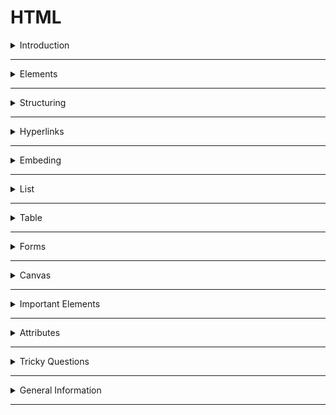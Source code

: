 # HTML

<details>
<summary>Introduction</summary>

### Introduction
**HTML** stands for **Hypertext Markup Language**

##### About HTML
* **HTML** stands for **Hypertext Markup Language**  
* **HTML** is used to create static web pages.
* Text Editor is the software for **HTML** coding.
* **HTML** file save with extension `.html`

##### HTML coding

**HTML** coding is a `Tag` based coding.

###### **HTML** Tags are two types  
  1. **Container Tag** : It has start Tag & End Tag.
  2. **Empty Tag** : It does not have an end tag.

* `Container Tag`
   ```HTML
    <h1>Heading</h1>
    <p>Paragraph</p>
   ``` 

* `Empty Tag`
 ```HTML
   <img src="image.png"/>
   <br/>
   <hr/>
   ``` 

* Attributes are used to give extra information to the html element.

* **HTML** elements tell the browser that how to display the content.

##### **HTML** document Structure  

```HTML
<!DOCTYPE html>
<html>
  <head>
    Metadata elements
  </head>
  <body>
    content of webpage
  </body>
</html>
```

An **HTML** document consists of three parts :

* **DOCTYPE**  
  The **DOCTYPE** declaration tells the type/version of the HTML document to the browser.

* **Head Part**  
  Head tag is for **Browser reading** purpose.  
  Here, we can mention `HTML` page configuration information.  
  Here, we can store style sheets, scripts, title...etc.

* **Body Part**  
  Body tag is for **Client reading** purpose.  
  Here, we can Display content of the webpage. .
  It contains text content, headings, paragraphs, links, tables, forms, images, audios, videos, ...etc.

##### Element Syntax 
Element consist of a **start tag** and **end tag**.  
we can put **content** between **start tag** and **end tag**.

```HTML
<tag>Content</tag>
```

##### Attribute syntax
Attributes are used to give extra information to the html element.
we must mention attributes only in __start__ tag.
```HTML 
<tag attributeName="attributeValue">Content</tag>
```

##### Uses of **HTML**
* **Structuring web pages**  
   we can define headings, paragraphs, and other content of a web page.
* **Creating Hyperlinks**  
   Hyperlink is used to navigate to other web resources or a specific element within the HTML document. 
* **Embedding**  
   we can embed images, audios and videos in the HTML document.

##### Advantages & Disadvantages of **HTML** 
* we can create only Static Web pages with HTML alone.
* By Combining HTML with CSS, we can create Responsive web pages.
* By Combining HTML with JavaScript, we can create dynamic web pages.

##### HTML version
HTML5 is the latest version of HTML.

HTML5 is more easier than HTML4 or Older versions.  

In HTML5 version, they added new features,
* audio and video elements
   -  `<picture>, <Audio>, <video>`
* semantic elements
   - `<header>, <nav>, <aside>, <main>, <footer>`  

**`HTML5` Declaration** :  
```HTML
<!DOCTYPE html>
```

</details>

---

<details>
<summary>Elements</summary>

### Elements

##### **HTML** Tags are two types  

  1. **Container Tag** : It has start Tag & End Tag.
  2. **Empty Tag** : It does not have an End tag.

In general, HTML elements can be divided into two categories.
1. Block-Level Elements
2. Inline Elements

##### **Block-Level Elements**
* HTML Block-Level element always start in a new line. 
* HTML Block-Level element occupies the entire horizontal space of its parent element.

`Example:`
```HTML 
<h1>Heading</h1>
<p>I am Paragraph.</p>
```

###### Block-Level Tags

* heading  
   * `h1, h2, h3, h4, h5, h6`
* paragraph
   * `p`
* containers
   * `header, nav, aside, main, section, article, div, footer`


##### **In-Line Elements**
* The HTML Inline elements do not start in a new line.
* Inline element occupies content width only.
 
```HTML
<p>I am <a href="http://www.google.com">Google</a> link</p>

<p>I am <span class="my-style">Ande Praveen</span></p>
```

###### In-Line Tags
* Buttons
    - `button`
* Links 
    - `a` 
* Text Styles
    * `span`
* Text Format 
   - bold :  `b`, `strong`
   - italic :`i`, `em`
   - Marking : `mark`
   - underline : `u`, `ins`
   - delete : `strike`, `del`, `s`
   - sub script : `sub`
   - super script : `sup`
   - size : `big`, `small`
   - create block : `blockquote`

##### Nested **HTML**  
The HTML element can be placed inside __another__ HTML element is called Nested Element. 

```HTML
<div>
  <h1>Heading</h1>
  <p>I am pragraph.</p>
</div>
```
</details>

---

<details>
<summary>Structuring</summary>

### Structuring

##### Heading Elements
HTML defines six levels of headings.  
`h1, h2, h3, h4, h5, h6`

* The HTML `h1` element defines the most important heading of an HTML document.
* The HTML `h6` element defines the least important heading of an HTML document.
 
```HTML 
<h1>heading 1</h1>
<h2>heading 2</h2>
<h3>heading 3</h3>
<h4>heading 4</h4>
<h5>heading 5</h5>
<h6>heading 6</h6>
```

##### Paragraph Element
The HTML Paragraph Element defines the paragraph of an HTML document.
```HTML
<p>I am Paragraph</p>
```

##### Line Break
The HTML `br` Element helps to break the text and continue it in the next line.  
The HTML `br` element is a void element.

```HTML
<p>
  Twinkle, twinkle, little star, <br />
  How I wonder what you are! <br />
  Up above the world so high, <br />
  Like a diamond in the sky.
</p>
```

##### Horizontal line
The HTML `hr` element inserts a horizontal line and helps to separate the content.

```HTML 
<h1>Heading</h1>
<hr/>

<p>I am Paragraph</p>
```

##### Semantic Tags
__Semantic__ elements have the meaning.  
Semantic Tags are useful for client reading purpose, browser reading purpose and also Developer reading purpose.
The HTML semantic elements describe the __meaning__ of content in between the start tag and end tag.

The Container Elements are used to wrap a group of elements and apply CSS styles to many elements at once.

These container tags are used to divide smaller parts for understanding and applying css easily.

**uses of Semantic HTML tags:**  

* **Accessibility**   
  This is because screen readers and browsers can understand the code better.

* **Search Engine Optimization**  
  It improves the website Search Engine Optimization Rankings which increases the number of people that visit our webpage.

* **Easy to Understand**  
   It makes our code more readable and easier to understand. 

1. **header**
2. **nav**  -> navbar
3. **aside**  -> side bar
4. **main**  -> main content
5. **section**  
6. **article** 
7. **footer** 

![Semantic vs Non-Semantic](./source/Semantic-vs-non-semantic.png)

```HTML 
  <header>
    <h2>heading</h2>
  </header>

  <nav>
    <h2>navbar</h2>
  </nav>
  
  <aside>
    <h2>aside</h2>
  </aside>
  
  <main>
    <h2>main content</h2>
  </main>
  
   <section>
    <article>
      <h2>the story</h2>
    </article>
  </section>
  
  <footer>
  <h2>footer</h2>
  </footer>
```

##### Non-Semantic Tags
Non-semantic elements don't have the meaning.  
They can contain anything.  
Examples: `div` and `span`.

* **div** container tag => divided & use css

 ```HTML 
  <div>
     <h1>I am Heading 1</h1>
  </div>
```
  
* **span** 
  `span` is a In-Line Element.  
  This span element used to apply some css styles for a particular character , word , group of words.  
  content comes side by side. 

 ```HTML 
  <p>I am <span class="my-style">Ande Praveen</span></p>
```

##### details
It has two states:

* open: We can see the additional information.
* close: We can't see the additional information. We can see only the summary.
 
```HTML
<details>
  <summary>Details</summary>
   show Hidden Content by click on Details Summary.
</details>
```

</details>

---

<details>
<summary>Hyperlinks</summary>

### Hyperlinks
__Hyperlink__ is used to navigate to other web resources or a specific element within the HTML document.
We can create hyperlinks to __text__ as well as __images__, __buttons__, ...etc.  
 

we can create Hyperlink with HTML __anchor__ element.
```HTML
<a href="link"> Link Text </a>
<a href="link"> <button>Click Here</button> </a>
<a href="link"> <img src="image.png" /> </a>
<a href="#myHeading">Heading</a>
```

</details>

---

<details>
<summary>Embeding</summary>

### Embeding

#####  HTML media elements
HTML media elements are used to present the __audios__ and __videos__.

##### Display Image
We can display images on the web page using the HTML img element.

`src` attribute tells the path to the image.

`alt` attribute gives an alternate text for the image.

```HTML 
<img src="IMAGE_URL" alt="image" />
```

##### picture  

The HTML `picture` element is a container to provide multiple alternative sources for the HTML `img` element. It is useful in different display/device scenarios.

It can contain zero or more source elements and one HTML img element.

```HTML 
<picture>
  <source
    media="(min-width:650px)"
    srcset="image-1"
  />
  
  <source
    media="(min-width:465px)"
    srcset="image-2"
  />
  
  <img
    src="image-3"
    alt="historical places"
  />
  
</picture>
```

* The HTML `srcset` attribute specifies the alternative source/path of the img element.
* The HTML `media` attribute specifies the media query. CSS properties will be applied based on the device type and media features like min-width, ...etc.

##### video
We can insert a video to the HTML document using video element. 

The HTML `controls` attribute is used to set controls in HTML `video` element. It is a boolean attribute. When __controls__ attribute is present, it specifies that video controls should be displayed.

Video controls include:
* Play
* Pause
* Volume
* Fullscreen toggle

```HTML
<video controls>
  <source src="movie.mp4" type="video/mp4" />
  <source src="movie.webm" type="video/webm" />
  <source src="movie.ogv" type="video/ogg" />
  Your browser does not support the video tag.
</video>
```

The HTML `source` element defines the media resource for the HTML video element.
* The HTML `src` attribute specifies the URL/path of the media resource (e.g. video).  
* The HTML `type` attribute specifies the type/format of the media resource(e.g. video/mp4)


##### audio 
The HTML audio element represents a sound or audio stream. It is used to play an audio file on an HTML document.

```HTML
<audio controls>
  <source src="horse.ogg" type="audio/ogg" />
  <source src="horse.mp3" type="audio/mpeg" />
  Your browser does not support the audio element.
</audio>
```

The HTML source element specifies multiple alternative media resources for HTML img elements or for media elements (audio, video, etc.). 

It is commonly used to give the same media content in multiple file formats for providing compatibility across different browsers.

The HTML `src` attribute of the source element specifies the URL/path of the media resource.

##### iframe
Some of the uses of HTML `iframe` element are:
* We can embed HTML documents within the current HTML document. 
* We can embed videos within the current HTML document, ...etc.

```HTML
<iframe src="https://www.youtube.com/embed/y881t8ilMyc"></iframe>
```

The HTML `src` attribute specifies the URL/path of the video.

</details>

--- 

<details>
<summary>List</summary>

### List

There are mainly two types of lists in HTML  
1. Ordered List
2. Unordered List

###### Ordered List
  It is created using the `ol` element.  
  It is a collection of related items.  
  Ordered list follows the Sequence Order. 

```HTML 
<ol>
    <li>html</li>
    <li>css</li>
    <li>bootstrap</li>
    <li>javascript</li>
    <li>react</li>
</ol>
```

##### Unordered List
 It is created using the `ul` element.  
 It is a collection of related items.   
 Unordered list does not follows the any Sequence Order. 

```HTML 
<ul>
    <li>html</li>
    <li>css</li>
    <li>bootstrap</li>
    <li>javascript</li>
    <li>react</li>
</ul>
```

</details>

---

<details>

<summary>Table</summary>

### Table

```
thead => tr , th
tbody => tr , td
tfoot => tr , td
```

`table = table rows + table data`

```HTML 
 <table>
        <thead>
            <tr>
                <th>Header 1</th>
                <th>Header 2</th>
            </tr>
        </thead>
        <tbody>
            <tr>
                <td>Row 1, Column 1</td>
                <td>Row 1, Column 2</td>
            </tr>
            <tr>
                <td>Row 2, Column 1</td>
                <td>Row 2, Column 2</td>
            </tr>
        </tbody>
        <tfoot>
            <tr>
                <td>Footer 1</td>
                <td>Footer 2</td>
            </tr>
        </tfoot>
    </table>
```

</details>

---

<details>
<summary>Forms</summary>

### Form
The HTML `form` element can be used to create HTML Forms.  
The Form is used to collect the user inputs.  

It contains different types of form elements: 
* input
* label
* select
* textarea
* button
* fieldset
* legend
* option

##### __Form__ Example code

```HTML 
<form submit="submitForm()">
  <label>Enter your name: </label>
  <input type="text" name="name" />
  <label>Enter Mobile number </label>
  <input type="number" name="mobile_no" />
  <input type="submit" value="Submit" />
  <button type="submit">submit</button>
</form>
```

##### input
`input` element creates interactive controls to accept the data from the user.

Different types of inputs:  
* text
* password
* radio
* checkbox


__Textbox & Password__

```HTML 
    <input type="text" placeholder="text box"/>
    <input type="password" placeholder="password box"/>
```

__Radio Buttons__
* It is used when only one option to be selected out of several available options.  
* It is created by using an HTML input element with the `type` attribute value is set to `radio`.
```HTML 
<input type="radio" id="genderMale" value="Male" name="gender"> Male
<input type="radio" id="genderFemale" value="Female" name="gender"> Female
```

__Checkbox__
* It is used when one or more than one option to be selected out of several available options.  
* It is also created by using the HTML input element with the type attribute value is set to `checkbox`.
```HTML 
    <input id="myCheckbox" type="checkbox" placeholder="text box"/>
    <label for="myCheckbox">Checkbox</label>
```

__Textarea__
```HTML 
<textarea rows="8" cols="55"></textarea>
```

__Dropdown__  
we can choose any one option.  
The HTML `select` element is used to create a drop-down list of options.  

The HTML `option` element should be inside the HTML `select` element for defining options in the drop-down list. 

```HTML
<select>
  <option value="option-1">option1</option>
  <option value="option-2">option2</option>
  <option value="option-3">option3</option>
  <option value="option-4">option4</option>
</select>
```

```HTML
<select>
  <option value="option-1">option1</option>
  <option value="option-2">option2</option>
  <option value="option-3" selected>option3</option>  <!--set Default Selection-->
  <option value="option-4">option4</option>
</select>
```

```HTML
<select multiple> <!--Show Multiple Options-->
  <option value="option-1">option1</option>
  <option value="option-2">option2</option>
  <option value="option-3">option3</option>
  <option value="option-4">option4</option>
</select>
```

</details>

---

<details>
<summary>Canvas</summary>

### Canvas

The HTML `<canvas>` element is used to draw graphics on a web page.  
The `<canvas>` element is only a container for graphics. You must use JavaScript to actually draw the graphics.

```HTML 
<!DOCTYPE html>
<html lang="en">
<head>
    <meta charset="UTF-8">
    <meta name="viewport" content="width=device-width, initial-scale=1.0">
    <title>Document</title>
    <link rel="stylesheet" href="./styles.css"/>
</head>
<body>
    <h1 class="heading">Canvas</h1>
    <canvas id="myCanvas"></canvas>
    <script src="./App.js"></script>
</body>
</html>
```

```CSS 
.heading{
    text-align: center;
}

#myCanvas{
    width:500px;
    height:500px;
    border:2px black solid;
}
```

```javascript
let canvas = document.getElementById('myCanvas');
console.log(canvas);

let ctx = canvas.getContext('2d');
ctx.fillStyle = '#FF0000';
ctx.fillRect(0, 0, 150, 75);

```

</details>

---

<details>
<summary>Important Elements</summary>

### Important Elements

##### html 
The HTML element defines the root of an HTML document.  
It is a container for all the other HTML elements.

```HTML
<!DOCTYPE html>
<html>
  <head></head>
  <body>
    <h1>Heading</h1>
    <p>I am Paragraph</p>
  </body>
</html>
```

##### **script** element
* We use the HTML __script__ element to write the __JavaScript__ code in the HTML file.

```HTML
<script>
   console.log("Hello World");
</script>
```

* We can embed external javascript file with `src` attribute in `script` Tag.

```HTML
<script src="external-javascript.js"></script>
```

##### style
The HTML __style__ element to write the __css__ code in the HTML file. 
The HTML __style__ element contains style information for an HTML document. 

```HTML 
<!DOCTYPE html>
<html>
  <head>
    <style>
      h1 {
        color: red;
      }
      p {
        color: blue;
      }
    </style>
  </head>
  <body>
    <h1>Heading</h1>
    <p>I am Paragraph</p>
  </body>
</html>
```

##### HTML link element 
We use the HTML `link` element to link the CSS file to an HTML.

```HTML 
<link rel="stylesheet" href="styles.css">
```

</details>

---

<details>
<summary>Attributes</summary>

### Attributes
The HTML attributes provide additional information to the HTML element.

we always mention attributes in start tag only.  

**syntax** :  `attributeName="attributeValue"`  

* id
* class
* style 
* href
* src
* alt
* target
* type
* checked 

##### id 
The HTML `id` attribute specifies a unique id for an HTML element. The value of the id attribute must be unique within the HTML document.

* It can be used for styling an HTML element using CSS.  
* It is also used by JavaScript to access and manipulate the HTML elements with the specific `id`.

```HTML 
<h1 id="heading1">Heading 1</h1>
<h1 id="heading2">Heading 2</h1>
```

##### class
The HTML `class` attribute specifies a class name for an HTML element.  
It is used to apply styles to multiple elements with the same class name.  
One or more HTML elements can have the same class name.

```HTML 
<h1 class="heading">Heading 1</h1>
<h1 class="heading">Heading 2</h1>
```

##### target
we can use `target` attribute in HTML Anchor Element.  
The HTML Anchor Element can be used to create the links on a web page.

The HTML `target` Attribute specifies where to open the linked web resource.

* **_self** :	(Default value) It opens the document in the same window or Same Tab.
* **_blank** :	It opens the document in a new window or tab.  
* **_parent** :	It opens the document in a parent frame.  

```HTML 
<a href="http://www.google.com" target="_blank">Google</a>
```

##### href
The HTML **href** attribute is the most important attribute of the HTML anchor element.  
The value of the HTML `href` attribute is URL/path of the page where the link goes to.

```HTML 
<a href="http://www.google.com" target="_blank">Google</a>
```

#### Boolean Attributes
* required
* selected
* controls

##### __required__
The HTML `required` attribute is a boolean attribute.  
If present, it specifies that an input field must be filled out before submitting the form.

```HTML
<form>
  <label for="username">Username</label>
  <input type="text" id="username" name="username" required />
  <input type="submit" />
</form>
```

##### __src__ vs __href__ 

* __src__ meaning `source`
* __href__ meaning `hypertext reference`

* The __src__ attribute is used with elements that load external resources, such as images, audio, video, and scripts.

* The __href__ attribute is used with elements that define hyperlinks or references to external resources. It is typically used for linking to other web pages, documents, or resources.

</details>

---

<details>
<summary>Tricky Questions</summary>

### Tricky Questions

##### Can we use the HTML `p` element inside an HTML `span` element?  
The HTML `span` element is an inline element, which should contain only other inline elements.

span is an inline element and `p` is a block-level element, we can't use the `p` element inside a `span` element.
 
</details>

---

<details>
<summary>General Information</summary>

### General Information

##### Viewport
 __viewport__ is the visible area of a web page that a user can see within their web browser window without scrolling.

</details>

---